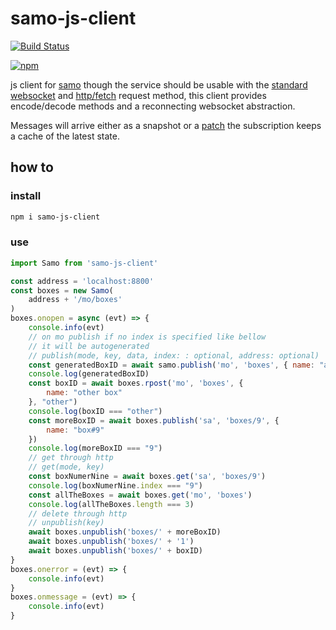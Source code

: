 # samo-js-client

[![Build Status][build-image]][build-url]


[build-url]: https://travis-ci.com/benitogf/samo-js-client
[build-image]: https://api.travis-ci.com/benitogf/samo-js-client.svg?branch=master&style=flat-square

[![npm][npm-image]][npm-url]

[npm-image]: https://img.shields.io/npm/v/samo-js-client.svg?style=flat-square
[npm-url]: https://www.npmjs.com/package/samo-js-client

js client for [samo](https://github.com/benitogf/samo) though the service should be usable with the [standard websocket](https://developer.mozilla.org/en-US/docs/Web/API/WebSocket) and [http/fetch](https://developer.mozilla.org/en-US/docs/Web/API/Fetch_API/Using_Fetch) request method, this client provides encode/decode methods and a reconnecting websocket abstraction.

Messages will arrive either as a snapshot or a [patch](https://json-patch-builder-online.github.io/) the subscription keeps a cache of the latest state.

## how to

### install
```bash
npm i samo-js-client
```

### use
```js
import Samo from 'samo-js-client'

const address = 'localhost:8800'
const boxes = new Samo(
    address + '/mo/boxes'
)
boxes.onopen = async (evt) => {
    console.info(evt)
    // on mo publish if no index is specified like bellow
    // it will be autogenerated
    // publish(mode, key, data, index: : optional, address: optional)
    const generatedBoxID = await samo.publish('mo', 'boxes', { name: "a box" })
    console.log(generatedBoxID)
    const boxID = await boxes.rpost('mo', 'boxes', {
        name: "other box"
    }, "other")
    console.log(boxID === "other")
    const moreBoxID = await boxes.publish('sa', 'boxes/9', {
        name: "box#9"
    })
    console.log(moreBoxID === "9")
    // get through http
    // get(mode, key)
    const boxNumerNine = await boxes.get('sa', 'boxes/9')
    console.log(boxNumerNine.index === "9")
    const allTheBoxes = await boxes.get('mo', 'boxes')
    console.log(allTheBoxes.length === 3)
    // delete through http
    // unpublish(key)
    await boxes.unpublish('boxes/' + moreBoxID)
    await boxes.unpublish('boxes/' + '1')
    await boxes.unpublish('boxes/' + boxID)
}
boxes.onerror = (evt) => {
    console.info(evt)
}
boxes.onmessage = (evt) => {
    console.info(evt)
}

```



